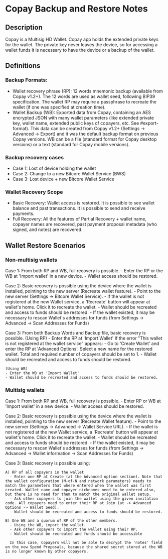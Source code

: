 # Copay Backup and Restore Notes

## Description

Copay is a Multisig HD Wallet. Copay app holds the extended private keys for the wallet. The private key never leaves the device, so for accessing a wallet funds it is necessary to have the device or a backup of the wallet.

## Definitions

### Backup Formats:

- Wallet recovery phrase (RP): 12 words mnemonic backup (available from Copay v1.2+). The 12 words are used as wallet seed, following BIP39 specification. The wallet RP may require a passphrase to recreate the wallet (if one was specified at creation time).
- Wallet Backup (WB): Exported data from Copay, containing an AES encrypted JSON with many wallet parameters (like extended private key, wallet name, extended public keys of copayers, etc. See #export-format). This data can be created from Copay v1.2+ (Settings -> Advanced -> Export) and it was the default backup format on previous Copay versions. WB can be a file (standard format for Copay desktop versions) or a text (standard for Copay mobile versions).

### Backup recovery cases

- Case 1: Lost of device holding the wallet
- Case 2: Change to a new Bitcore Wallet Service (BWS)
- Case 3: Lost device + new Bitcore Wallet Service

### Wallet Recovery Scope

- Basic Recovery: Wallet access is restored. It is possible to see wallet balance and past transactions. It is possible to send and receive payments.
- Full Recovery: All the features of Partial Recovery + wallet name, copayer names are recovered, past payment proposal metadata (who signed, and notes) are recovered.

## Wallet Restore Scenarios

### Non-multisig wallets

Case 1: From both RP and WB, full recovery is possible. - Enter the RP or the WB at 'Import wallet' in a new device. - Wallet access should be restored.

Case 2: Basic recovery is possible using the device where the wallet is installed, pointing to the new server (Recreate wallet feature). - Point to the new server (Settings -> Bitcore Wallet Service). - If the wallet is not registered at the new Wallet service, a 'Recreate' button will appear at wallet's home. Click it to recreate the wallet. - Wallet should be recreated and access to funds should be restored. - If the wallet existed, it may be necessary to rescan Wallet's addresses for funds (from Settings -> Advanced -> Scan Addresses for Funds)

Case 3: From both Backup Words and Backup file, basic recovery is possible.
(Using RP) - Enter the RP at 'Import Wallet'
If the error "This wallet is not registered at the wallet service" appears: - Go to 'Create Wallet' and enter the RP at 'Advanced Options'. Select a new name for the restored wallet. Total and required number of copayers should be set to 1. - Wallet should be recreated and access to funds should be restored.

    (Using WB)
    - Enter the WB at 'Import Wallet'
    - Wallet should be recreated and access to funds should be restored.

### Multisig wallets

Case 1: From both RP and WB, full recovery is possible. - Enter RP or WB at 'Import wallet' in a new device. - Wallet access should be restored.

Case 2: Basic recovery is possible using the device where the wallet is installed, pointing to the new server (Recreate Wallet feature). - Point to the new server (Settings -> Advanced -> Wallet Service URL). - If the wallet is not registered at the new Wallet service, a 'Recreate' button will appear at wallet's home. Click it to recreate the wallet. - Wallet should be recreated and access to funds should be restored. - If the wallet existed, it may be necessary to rescan Wallet's addresses for funds (from Settings -> Advanced -> Wallet information -> Scan Addresses for Funds)

Case 3: Basic recovery is possible using:

    A) RP of all copayers in the wallet
      - Enter one RP at Create (at the Advanced option section). Note that the wallet configuration (M-of-N and network parameters) needs to match the parameters that where entered when the wallet was first created. Wallet name and copayer nicknames need to be entered also, but there is no need for them to match the original wallet setup.
      - Ask other copayers to join the wallet using the given invitation code. All copayers need to enter their RP at Join (at -> Advanced Options -> Wallet Seed).
      - Wallet should be recreated and access to funds should be restored.

    B) One WB and a quorum of RP of the other members.
      - Using the WB, import the wallet.
      - Ask other copayers to import the wallet using their RP.
      - Wallet should be recreated and funds should be accessible

      In this case, Copayers will not be able to decrypt the 'notes' field on the new Spend Proposals, because the shared secret stored at the WB is no longer known by other copayers.
